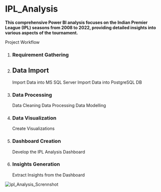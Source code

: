 # IPL_Analysis

**This comprehensive Power BI analysis focuses on the Indian Premier League (IPL) seasons from 2008 to 2022, providing detailed insights into various aspects of the tournament.**

Project Workflow
1. ### Requirement Gathering
	
2.	## Data Import
     Import Data into MS SQL Server
  	 Import Data into PostgreSQL DB

3. ### Data Processing
     Data Cleaning
     Data Processing
     Data Modelling

4.	### Data Visualization
     Create Visualizations
  	
5.	### Dashboard Creation
     Develop the IPL Analysis Dashboard
  	
6.	### Insights Generation
     Extract Insights from the Dashboard

![ipl_Analysis_Scrennshot](https://github.com/siddharthnaik03/IPL_Analysis/assets/173901732/3dee8686-2426-48d9-8a99-e706333b5b91)

